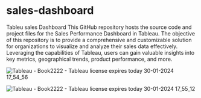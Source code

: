 # sales-dashboard
Tableu sales Dashboard 
This GitHub repository hosts the source code and project files for the Sales Performance Dashboard in Tableau. The objective of this repository is to provide a comprehensive and customizable solution for organizations to visualize and analyze their sales data effectively. Leveraging the capabilities of Tableau, users can gain valuable insights into key metrics, geographical trends, product performance, and more.

![Tableau - Book2222 - Tableau license expires today 30-01-2024 17_54_56](https://github.com/manjeetsachin/sales-dashboard/assets/93972847/ae4bd4bc-0ee2-4eb0-9387-93c2ffdd5103)

 

![Tableau - Book2222 - Tableau license expires today 30-01-2024 17_55_12](https://github.com/manjeetsachin/sales-dashboard/assets/93972847/c5e656e5-44cc-4e24-8b69-c8d7eb64b1dc)
